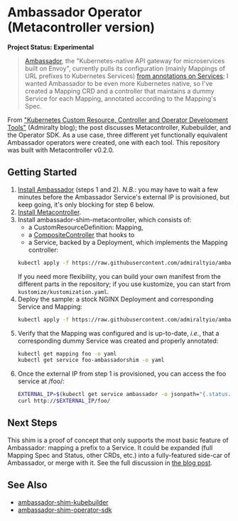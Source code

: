 # Ambassador Operator (Metacontroller version)

**Project Status: Experimental**

> [Ambassador](https://www.getambassador.io/), the "Kubernetes-native API gateway for microservices built on Envoy", currently pulls its configuration (mainly Mappings of URL prefixes to Kubernetes Services) [from annotations on Services](https://www.getambassador.io/reference/configuration); I wanted Ambassador to be even more Kubernetes native, so I've created a Mapping CRD and a controller that maintains a dummy Service for each Mapping, annotated according to the Mapping's Spec.

From ["Kubernetes Custom Resource, Controller and Operator Development Tools"](https://admiralty.io/kubernetes-custom-resource-controller-and-operator-development-tools.html) (Admiralty blog); the post discusses Metacontroller, Kubebuilder, and the Operator SDK. As a use case, three different yet functionally equivalent Ambassador operators were created, one with each tool. This repository was built with Metacontroller v0.2.0.

## Getting Started

1. [Install Ambassador](https://www.getambassador.io/user-guide/install) (steps 1 and 2). *N.B.*: you may have to wait a few minutes before the Ambassador Service's external IP is provisioned, but keep going, it's only blocking for step 6 below.
1. [Install Metacontroller](https://metacontroller.app/guide/install/).
1. Install ambassador-shim-metacontroller, which consists of:
	- a CustomResourceDefinition: Mapping,
	- a [CompositeController](https://metacontroller.app/api/compositecontroller/) that hooks to
	- a Service, backed by a Deployment, which implements the Mapping controller:
	```sh
	kubectl apply -f https://raw.githubusercontent.com/admiraltyio/ambassador-shim-metacontroller/master/kustomize/kustomized.yaml
	```
	If you need more flexibility, you can build your own manifest from the different parts in the repository; if you use kustomize, you can start from `kustomize/kustomization.yaml`.
1. Deploy the sample: a stock NGINX Deployment and corresponding Service and Mapping:
	```sh
	kubectl apply -f https://raw.githubusercontent.com/admiraltyio/ambassador-shim-metacontroller/master/examples/mapping/ambassadorshim_v1alpha1_mapping.yaml
	```
1. Verify that the Mapping was configured and is up-to-date, _i.e._, that a corresponding dummy Service was created and properly annotated:
	```sh
	kubectl get mapping foo -o yaml
	kubectl get service foo-ambassadorshim -o yaml
	```
1. Once the external IP from step 1 is provisioned, you can access the foo service at /foo/:
	```sh
	EXTERNAL_IP=$(kubectl get service ambassador -o jsonpath="{.status.loadBalancer.ingress[0].ip}")
	curl http://$EXTERNAL_IP/foo/
	```

## Next Steps

This shim is a proof of concept that only supports the most basic feature of Ambassador: mapping a prefix to a Service. It could be expanded (full Mapping Spec and Status, other CRDs, etc.) into a fully-featured side-car of Ambassador, or merge with it. See the full discussion in [the blog post](https://admiralty.io/kubernetes-custom-resource-controller-and-operator-development-tools.html).

## See Also

- [ambassador-shim-kubebuilder](https://github.com/admiraltyio/ambassador-shim-kubebuilder)
- [ambassador-shim-operator-sdk](https://github.com/admiraltyio/ambassador-shim-operator-sdk)
